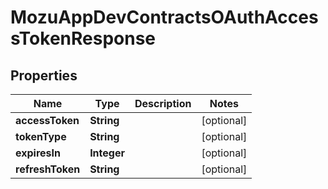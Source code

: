
# MozuAppDevContractsOAuthAccessTokenResponse

## Properties
Name | Type | Description | Notes
------------ | ------------- | ------------- | -------------
**accessToken** | **String** |  |  [optional]
**tokenType** | **String** |  |  [optional]
**expiresIn** | **Integer** |  |  [optional]
**refreshToken** | **String** |  |  [optional]



